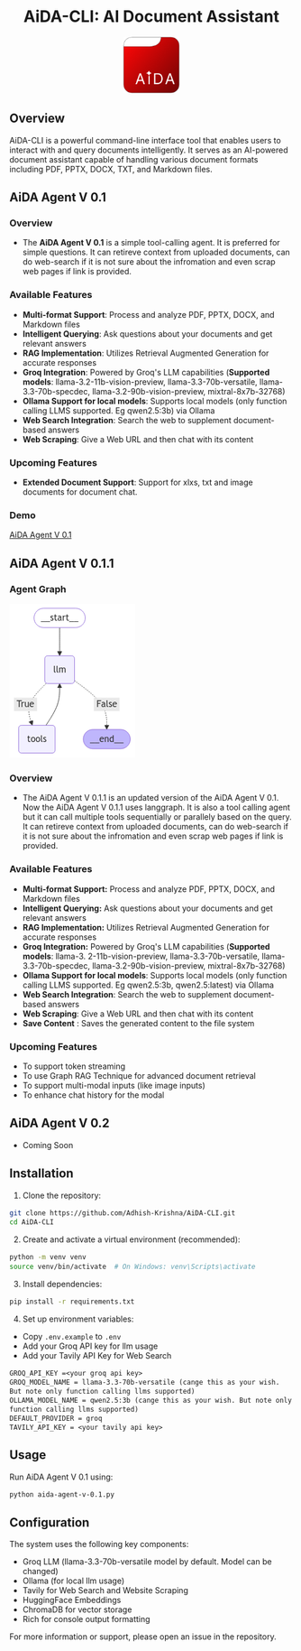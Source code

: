 # <center>AiDA-CLI: AI Document Assistant</center>
<center><img src="./Design/Logo.png" alt="AiDA-CLI Logo" width="100"/></center>

## Overview

AiDA-CLI is a powerful command-line interface tool that enables users to interact with and query documents intelligently. It serves as an AI-powered document assistant capable of handling various document formats including PDF, PPTX, DOCX, TXT, and Markdown files.

## AiDA Agent V 0.1
  ### Overview
  - The **AiDA Agent V 0.1** is a simple tool-calling agent. It is preferred for simple questions. It can retireve context from uploaded documents, can do web-search if it is not sure about the infromation and even scrap web pages if link is provided.
  ### Available Features
  - **Multi-format Support**: Process and analyze PDF, PPTX, DOCX, and Markdown files
  - **Intelligent Querying**: Ask questions about your documents and get relevant answers
  - **RAG Implementation**: Utilizes Retrieval Augmented Generation for accurate responses
  - **Groq Integration**: Powered by Groq's LLM capabilities (**Supported models**: llama-3.2-11b-vision-preview, llama-3.3-70b-versatile, llama-3.3-70b-specdec, llama-3.2-90b-vision-preview, mixtral-8x7b-32768)
  - **Ollama Support for local models**: Supports local models (only function calling LLMS supported. Eg qwen2.5:3b) via Ollama
  - **Web Search Integration**: Search the web to supplement document-based answers
  - **Web Scraping**: Give a Web URL and then chat with its content

  ### Upcoming Features
  - **Extended Document Support**: Support for xlxs, txt and image documents for document chat.

  ### Demo
  [AiDA Agent V 0.1](https://drive.google.com/file/d/1g9o8G1SVEvMtIKhjdWpr5IR5ueAh1weO/view?usp=sharing)

## AiDA Agent V 0.1.1

  ### Agent Graph
  
  <img src="./design/AiDA-Agent-v0.1.1 Graph.png">

  ### Overview
  - The AiDA Agent V 0.1.1 is an updated version of the AiDA Agent V 0.1. Now the AiDA Agent V 0.1.1 uses langgraph. It is also a tool calling agent but it can call multiple tools sequentially or parallely based on the query. It can retireve context from uploaded documents, can do web-search if it is not sure about the infromation and even scrap web pages if link is provided.

  ### Available Features
  - **Multi-format Support:** Process and analyze PDF, PPTX, DOCX, and Markdown files
  - **Intelligent Querying:** Ask questions about your documents and get relevant answers
  - **RAG Implementation:** Utilizes Retrieval Augmented Generation for accurate responses
  - **Groq Integration:** Powered by Groq's LLM capabilities (**Supported models**: llama-3.  2-11b-vision-preview, llama-3.3-70b-versatile, llama-3.3-70b-specdec, llama-3.2-90b-vision-preview, mixtral-8x7b-32768)
  - **Ollama Support for local models**: Supports local models (only function calling LLMS supported. Eg qwen2.5:3b, qwen2.5:latest) via Ollama
  - **Web Search Integration**: Search the web to supplement document-based answers
  - **Web Scraping**: Give a Web URL and then chat with its content
  - **Save Content** : Saves the generated content to the file system

  ### Upcoming Features
  - To support token streaming
  - To use Graph RAG Technique for advanced document retrieval
  - To support multi-modal inputs (like image inputs)
  - To enhance chat history for the modal

## AiDA Agent V 0.2
  - Coming Soon

## Installation

1. Clone the repository:
```bash
git clone https://github.com/Adhish-Krishna/AiDA-CLI.git
cd AiDA-CLI
```

2. Create and activate a virtual environment (recommended):
```bash
python -m venv venv
source venv/bin/activate  # On Windows: venv\Scripts\activate
```

3. Install dependencies:
```bash
pip install -r requirements.txt
```

4. Set up environment variables:
- Copy `.env.example` to `.env`
- Add your Groq API key for llm usage
- Add your Tavily API Key for Web Search
```
GROQ_API_KEY =<your groq api key>
GROQ_MODEL_NAME = llama-3.3-70b-versatile (cange this as your wish. But note only function calling llms supported)
OLLAMA_MODEL_NAME = qwen2.5:3b (cange this as your wish. But note only function calling llms supported)
DEFAULT_PROVIDER = groq
TAVILY_API_KEY = <your tavily api key>
```

## Usage

Run AiDA Agent V 0.1 using:
```bash
python aida-agent-v-0.1.py
```

## Configuration

The system uses the following key components:
- Groq LLM (llama-3.3-70b-versatile model by default. Model can be changed)
- Ollama (for local llm usage)
- Tavily for Web Search and Website Scraping
- HuggingFace Embeddings
- ChromaDB for vector storage
- Rich for console output formatting



For more information or support, please open an issue in the repository.
